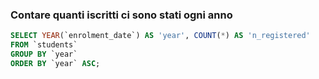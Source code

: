 ### Contare quanti iscritti ci sono stati ogni anno

```SQL
SELECT YEAR(`enrolment_date`) AS 'year', COUNT(*) AS 'n_registered'
FROM `students`
GROUP BY `year`
ORDER BY `year` ASC;
```